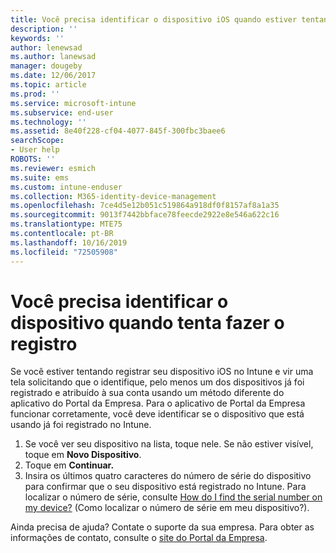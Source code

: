 ```yaml
---
title: Você precisa identificar o dispositivo iOS quando estiver tentando se registrar | Microsoft Docs
description: ''
keywords: ''
author: lenewsad
ms.author: lanewsad
manager: dougeby
ms.date: 12/06/2017
ms.topic: article
ms.prod: ''
ms.service: microsoft-intune
ms.subservice: end-user
ms.technology: ''
ms.assetid: 8e40f228-cf04-4077-845f-300fbc3baee6
searchScope:
- User help
ROBOTS: ''
ms.reviewer: esmich
ms.suite: ems
ms.custom: intune-enduser
ms.collection: M365-identity-device-management
ms.openlocfilehash: 7ce4d5e12b051c519864a918df0f8157af8a1a35
ms.sourcegitcommit: 9013f7442bbface78feecde2922e8e546a622c16
ms.translationtype: MTE75
ms.contentlocale: pt-BR
ms.lasthandoff: 10/16/2019
ms.locfileid: "72505908"
---
```

# <a name="you-need-to-identify-your-device-when-youre-trying-to-enroll"></a>Você precisa identificar o dispositivo quando tenta fazer o registro

Se você estiver tentando registrar seu dispositivo iOS no Intune e vir uma tela solicitando que o identifique, pelo menos um dos dispositivos já foi registrado e atribuído à sua conta usando um método diferente do aplicativo do Portal da Empresa. Para o aplicativo de Portal da Empresa funcionar corretamente, você deve identificar se o dispositivo que está usando já foi registrado no Intune.

1. Se você ver seu dispositivo na lista, toque nele. Se não estiver visível, toque em **Novo Dispositivo**.
2. Toque em **Continuar.**
3. Insira os últimos quatro caracteres do número de série do dispositivo para confirmar que o seu dispositivo está registrado no Intune. Para localizar o número de série, consulte [How do I find the serial number on my device?](how-do-i-find-the-serial-number-on-my-device-ios.md) (Como localizar o número de série em meu dispositivo?).

Ainda precisa de ajuda? Contate o suporte da sua empresa. Para obter as informações de contato, consulte o [site do Portal da Empresa](https://go.microsoft.com/fwlink/?linkid=2010980).
